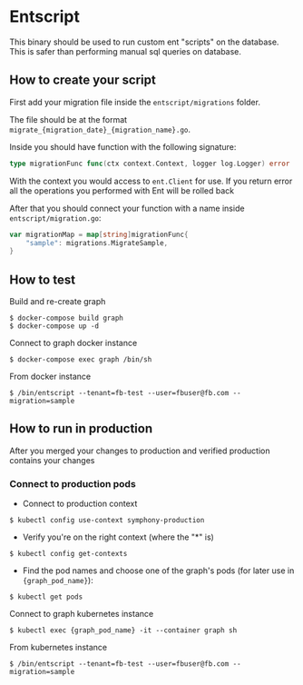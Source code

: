 # Entscript

This binary should be used to run custom ent "scripts" on the database.
This is safer than performing manual sql queries on database.


## How to create your script

First add your migration file inside the `entscript/migrations` folder.

The file should be at the format `migrate_{migration_date}_{migration_name}.go`.

Inside you should have function with the following signature:
```go
type migrationFunc func(ctx context.Context, logger log.Logger) error
```
With the context you would access to `ent.Client` for use. If you return error all the operations
you performed with Ent will be rolled back

After that you should connect your function with a name inside `entscript/migration.go`:
```go
var migrationMap = map[string]migrationFunc{
	"sample": migrations.MigrateSample,
}
```

## How to test

Build and re-create graph
```shell script
$ docker-compose build graph
$ docker-compose up -d
```

Connect to graph docker instance
```shell script
$ docker-compose exec graph /bin/sh
```

From docker instance
```shell script
$ /bin/entscript --tenant=fb-test --user=fbuser@fb.com --migration=sample
```

## How to run in production

After you merged your changes to production and verified production contains your changes

### Connect to production pods
- Connect to production context
```shell script
$ kubectl config use-context symphony-production
```
- Verify you're on the right context (where the "*" is)
```shell script
$ kubectl config get-contexts
``` 
- Find the pod names and choose one of the graph's pods (for later use in `{graph_pod_name}`):
```shell script
$ kubectl get pods
```

Connect to graph kubernetes instance
```shell script
$ kubectl exec {graph_pod_name} -it --container graph sh
```
From kubernetes instance
```shell script
$ /bin/entscript --tenant=fb-test --user=fbuser@fb.com --migration=sample
```